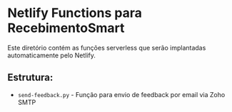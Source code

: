 # Netlify Functions para RecebimentoSmart

Este diretório contém as funções serverless que serão implantadas automaticamente pelo Netlify.

## Estrutura:
- `send-feedback.py` - Função para envio de feedback por email via Zoho SMTP

